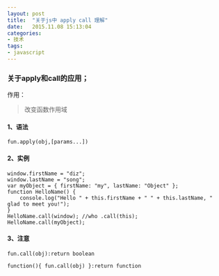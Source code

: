 ```yaml
---
layout: post
title:  "关于js中 apply call 理解"
date:   2015.11.08 15:13:04 
categories:
- 技术
tags:
- javascript 
---
```

### 关于apply和call的应用；
作用：

> 改变函数作用域

#### 1、语法
	
	fun.apply(obj,[params...])

#### 2、实例
	
	window.firstName = "diz";
	window.lastName = "song";
	var myObject = { firstName: "my", lastName: "Object" };
	function HelloName() {
		console.log("Hello " + this.firstName + " " + this.lastName, " glad to meet you!");
	}
	HelloName.call(window); //who .call(this);
	HelloName.call(myObject); 

#### 3、注意

	fun.call(obj):return boolean

	function(){ fun.call(obj) }:return function 


